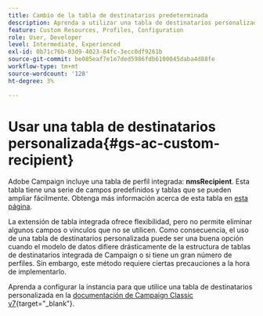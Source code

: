 ```yaml
---
title: Cambio de la tabla de destinatarios predeterminada
description: Aprenda a utilizar una tabla de destinatarios personalizada
feature: Custom Resources, Profiles, Configuration
role: User, Developer
level: Intermediate, Experienced
exl-id: 0b71c76b-03d9-4023-84fc-3ecc0df9261b
source-git-commit: be085eaf7e1e7ded5986fdb6100045daba4d88fe
workflow-type: tm+mt
source-wordcount: '128'
ht-degree: 3%

---
```


# Usar una tabla de destinatarios personalizada{#gs-ac-custom-recipient}

Adobe Campaign incluye una tabla de perfil integrada: **nmsRecipient**. Esta tabla tiene una serie de campos predefinidos y tablas que se pueden ampliar fácilmente. Obtenga más información acerca de esta tabla en [esta página](datamodel.md#ootb-profiles).

La extensión de tabla integrada ofrece flexibilidad, pero no permite eliminar algunos campos o vínculos que no se utilicen. Como consecuencia, el uso de una tabla de destinatarios personalizada puede ser una buena opción cuando el modelo de datos difiere drásticamente de la estructura de tablas de destinatarios integrada de Campaign o si tiene un gran número de perfiles.  Sin embargo, este método requiere ciertas precauciones a la hora de implementarlo.

Aprenda a configurar la instancia para que utilice una tabla de destinatarios personalizada en la [documentación de Campaign Classic v7](https://experienceleague.adobe.com/docs/campaign-classic/using/configuring-campaign-classic/use-a-custom-recipient-table/about-custom-recipient-table.html?lang=es){target="_blank"}.